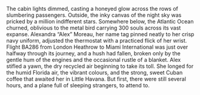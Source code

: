 The cabin lights dimmed, casting a honeyed glow across the rows of slumbering passengers.  Outside, the inky canvas of the night sky was pricked by a million indifferent stars.  Somewhere below, the Atlantic Ocean churned, oblivious to the metal bird carrying 300 souls across its vast expanse.  Alexandra “Alex” Moreau, her name tag pinned neatly to her crisp navy uniform, adjusted the thermostat with a practiced flick of her wrist.  Flight BA286 from London Heathrow to Miami International was just over halfway through its journey, and a hush had fallen, broken only by the gentle hum of the engines and the occasional rustle of a blanket.  Alex stifled a yawn, the dry recycled air beginning to take its toll.  She longed for the humid Florida air, the vibrant colours, and the strong, sweet Cuban coffee that awaited her in Little Havana.  But first, there were still several hours, and a plane full of sleeping strangers, to attend to.
